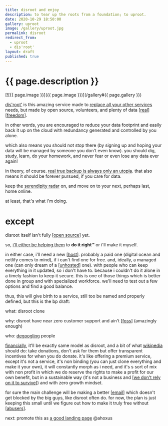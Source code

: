 ```yaml
---
title: disroot and enjoy
description: to tear up the roots from a foundation; to uproot.
date: 2020-10-29 18:50:00
gallery: uproot
image: /gallery/uproot.jpg
permalink: disroot
redirect_from:
  - uproot
  - dis'root'
layout: draft
published: true
---
```


# {{ page.description }}

[![{{ page.image }}]({{ page.image }})](/gallery#{{ page.gallery }})

[dis'root'](https://disroot.org) is this amazing service made to [replace all your other services](/delete) needs, but made by open source, volunteers, and plenty of data [[real](/real)] [[freedom](/free)].

in other words, you are encouraged to reduce your data footprint and easily back it up on the cloud with redundancy generated and controlled by you alone.

which also means you should not stop there (by signing up and hoping your data will be managed by someone you don't even know). you should dig, study, learn, do your homework, and never fear or even lose any data ever again!

in theory, of course. [real true backup is always only an utopia](/backup). that also means it should be forever pursued, if you care for data.

keep the [serendipity radar](/random) on, and move on to your next, perhaps last, home online.

at least, that's what i'm doing.

# except

disroot itself isn't fully [[open source](/open)] yet.

so, [i'll either be helping them](https://forum.disroot.org/t/cloning-disroot/7867?u=cregox) to __do it right™__ or i'll make it myself.

in either case, i'll need a new [[host](/host)]. probably a paid one (digital ocean and netlify comes to mind), if i can't find one for free. and, ideally, a managed one (can only dream of a [[unhosted](/unhosted)] one). with people who can keep everything in it updated, so i don't have to. because i couldn't do it alone in a timely fashion to keep it secure. this is one of those things which is better done in group and with specialized workforce. we'll need to test out a few options and find a good balance.

thus, this will give birth to a service, still too be named and properly defined, but this is the bp draft:

what: disroot clone

why: disroot have near zero customer support and ain't [[foss](/foss)] (amazingly enough)

who: [degoogling](/degoogle) people

[financially](/money), it'll be exactly same model as disroot, and a bit of what [wikipedia](/jimmy) should do: take donations, don't ask for them but offer transparent incentives for when you do donate. it's like offering a premium service, except it's not a service, it's non binding (you can just clone everything and make it your own), it will constantly morph as i need, and it's s sort of mix with non profit in which we do reserve the rights to make a profit for our own benefit, but in a sustainable way (it's not a business and [[we don't rely on it to survive](/ahoxus)]) and with zero growth mindset.

for sure the main challenge will be making a better [[email](/email)] which doesn't get blocked by the big guys, like disroot often do. for now, the plan is just keeping this small until we figure out how to make it truly free without [[abusers](/abuse)].

next: promote this as [a good landing page](http://yourlandingpagesucks.com/startup-landing-page-teardown-yc/index.html) @ahoxus

<!-- and since you'll probably want something similar for yourself, just **sign up below for an update**! TK not ready -->
